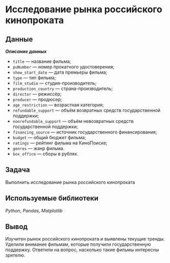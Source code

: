 # Исследование рынка российского кинопроката


## Данные


***Описание данных***

- `title` — название фильма;
- `puNumber` — номер прокатного удостоверения;
- `show_start_date` — дата премьеры фильма;
- `type` — тип фильма;
- `film_studio` — студия-производитель;
- `production_country` — страна-производитель;
- `director` — режиссёр;
- `producer` — продюсер;
- `age_restriction` — возрастная категория;
- `refundable_support` — объём возвратных средств государственной поддержки;
- `nonrefundable_support` — объём невозвратных средств государственной поддержки;
- `financing_source` — источник государственного финансирования;
- `budget` — общий бюджет фильма;
- `ratings` — рейтинг фильма на КиноПоиске;
- `genres` — жанр фильма.
- `box_office` — сборы в рублях.

## Задача

Выполнить исследование рынка российского кинопроката


## Используемые библиотеки

*Python*, *Pandas*, *Matplotlib*

## Вывод

Изучитен рынок российского кинопроката и выявлены текущие тренды. Уделили внимание фильмам, которые получили государственную поддержку. Ответили на вопрос, насколько такие фильмы интересны зрителю.
